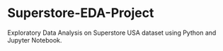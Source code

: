 # Superstore-EDA-Project
Exploratory Data Analysis on Superstore USA dataset using Python and Jupyter Notebook.
